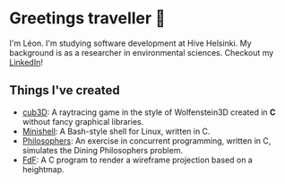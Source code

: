 # Greetings traveller 👋

I'm Léon. I'm studying software development at Hive Helsinki. My background is as a researcher in environmental sciences. Checkout my [LinkedIn](https://github.com/LeonMercier)!

## Things I've created

-   [cub3D](https://github.com/LeonMercier/cub3D): A raytracing game in the style of Wolfenstein3D created in **C** without fancy graphical libraries. 
-   [Minishell](https://github.com/LeonMercier/Minishell): A Bash-style shell for Linux, written in C.
-   [Philosophers](https://github.com/LeonMercier/philosophers): An exercise in concurrent programming, written in C, simulates the Dining Philosophers problem.
-   [FdF](https://github.com/LeonMercier/FdF): A C program to render a wireframe projection based on a heightmap. 

<!--
**LeonMercier/LeonMercier** is a ✨ _special_ ✨ repository because its `README.md` (this file) appears on your GitHub profile.

Here are some ideas to get you started:

- 🔭 I’m currently working on ...
- 🌱 I’m currently learning ...
- 👯 I’m looking to collaborate on ...
- 🤔 I’m looking for help with ...
- 💬 Ask me about ...
- 📫 How to reach me: ...
- 😄 Pronouns: ...
- ⚡ Fun fact: ...
-->
